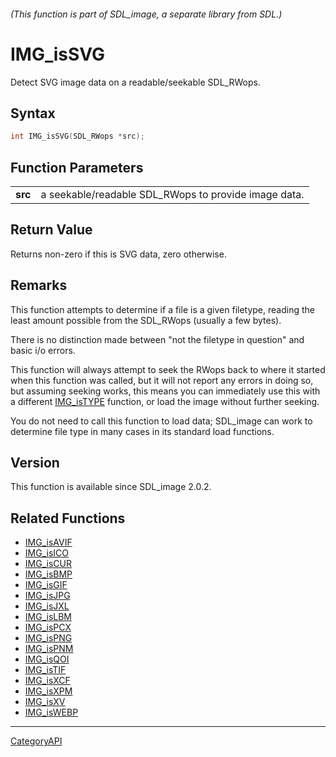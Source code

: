 ###### (This function is part of SDL_image, a separate library from SDL.)
# IMG_isSVG

Detect SVG image data on a readable/seekable SDL_RWops.

## Syntax

```c
int IMG_isSVG(SDL_RWops *src);

```

## Function Parameters

|             |                                                      |
| ----------- | ---------------------------------------------------- |
| **src**     | a seekable/readable SDL_RWops to provide image data. |

## Return Value

Returns non-zero if this is SVG data, zero otherwise.

## Remarks

This function attempts to determine if a file is a given filetype, reading
the least amount possible from the SDL_RWops (usually a few bytes).

There is no distinction made between "not the filetype in question" and
basic i/o errors.

This function will always attempt to seek the RWops back to where it
started when this function was called, but it will not report any errors in
doing so, but assuming seeking works, this means you can immediately use
this with a different [IMG_isTYPE](IMG_isTYPE) function, or load the image
without further seeking.

You do not need to call this function to load data; SDL_image can work to
determine file type in many cases in its standard load functions.

## Version

This function is available since SDL_image 2.0.2.

## Related Functions

* [IMG_isAVIF](IMG_isAVIF)
* [IMG_isICO](IMG_isICO)
* [IMG_isCUR](IMG_isCUR)
* [IMG_isBMP](IMG_isBMP)
* [IMG_isGIF](IMG_isGIF)
* [IMG_isJPG](IMG_isJPG)
* [IMG_isJXL](IMG_isJXL)
* [IMG_isLBM](IMG_isLBM)
* [IMG_isPCX](IMG_isPCX)
* [IMG_isPNG](IMG_isPNG)
* [IMG_isPNM](IMG_isPNM)
* [IMG_isQOI](IMG_isQOI)
* [IMG_isTIF](IMG_isTIF)
* [IMG_isXCF](IMG_isXCF)
* [IMG_isXPM](IMG_isXPM)
* [IMG_isXV](IMG_isXV)
* [IMG_isWEBP](IMG_isWEBP)

----
[CategoryAPI](CategoryAPI)


